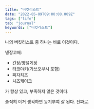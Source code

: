 ```yaml
---
title: "버킷리스트"
date: "2022-05-09T09:00:00.009Z"
tags: ["life"]
tab: "journal"
keywords: ["버킷리스트"]
---
```


나의 버킷리스트 중 하나는 바로 이것이다.

냉장고에:
- 간장/양념게장
- 타코야키(가쓰오부시 포함)
- 피자치즈
- 치즈케이크

가 항상 있고, 부족하지 않은 것이다.

솔직히 이거 생각하면 동기부여 잘 된다. 진짜로.

